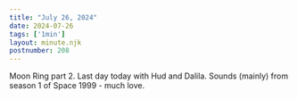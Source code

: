 ```yaml
---
title: "July 26, 2024"
date: 2024-07-26
tags: ['1min']
layout: minute.njk
postnumber: 208
---	
```


Moon Ring part 2. Last day today with Hud and Dalila. Sounds (mainly) from season 1 of Space 1999 - much love.